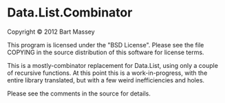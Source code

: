# Data.List.Combinator
Copyright © 2012 Bart Massey

This program is licensed under the "BSD License".  Please
see the file COPYING in the source distribution of this
software for license terms.

This is a mostly-combinator replacement for Data.List, using
only a couple of recursive functions.  At this point this is
a work-in-progress, with the entire library translated, but
with a few weird inefficiencies and holes.

Please see the comments in the source for details.

